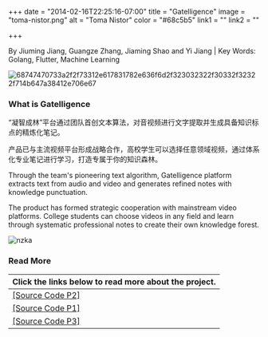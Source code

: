 +++
date = "2014-02-16T22:25:16-07:00"
title = "Gatelligence"
image = "toma-nistor.png"
alt = "Toma Nistor"
color = "#68c5b5"
link1 = ""
link2 = ""

+++

By Jiuming Jiang, Guangze Zhang, Jiaming Shao and Yi Jiang | Key Words: Golang, Flutter, Machine Learning

![68747470733a2f2f73312e617831782e636f6d2f323032322f30332f32322f714b647a38412e706e67](https://linton-pics.oss-cn-beijing.aliyuncs.com/uPic/68747470733a2f2f73312e617831782e636f6d2f323032322f30332f32322f714b647a38412e706e67.png)

### What is Gatelligence

“凝智成林”平台通过团队首创文本算法，对音视频进行文字提取并生成具备知识标点的精炼化笔记。

产品已与主流视频平台形成战略合作，高校学生可以选择任意领域视频，通过体系化专业笔记进行学习，打造专属于你的知识森林。 

Through the team's pioneering text algorithm, Gatelligence platform extracts text from audio and video and generates refined notes with knowledge punctuation. 

The product has formed strategic cooperation with mainstream video platforms. College students can choose videos in any field and learn through systematic professional notes to create their own knowledge forest.

![nzka](https://linton-pics.oss-cn-beijing.aliyuncs.com/uPic/nzka.jpg)

### Read More

| Click the links below to read more about the project.        |
| ------------------------------------------------------------ |
| [[Source Code P2]](https://github.com/JustLinton/algorithm-gatelligance) |
| [[Source Code P1]](https://github.com/JustLinton/gatelligance) |
| [[Source Code P3]](https://github.com/JustLinton/gatelligence-mobile) |





